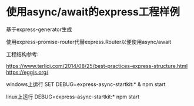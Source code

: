 # 使用async/await的express工程样例

基于express-generator生成  

使用express-promise-router代替express.Router以便使用async/await  


工程结构参考: 

https://www.terlici.com/2014/08/25/best-practices-express-structure.html  
https://eggjs.org/  

windows上运行
SET DEBUG=express-async-startkit:* & npm start

linux上运行
DEBUG=express-async-startkit:*  npm start